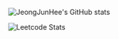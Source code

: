 ![JeongJunHee's GitHub stats](https://github-readme-stats.vercel.app/api?username=JeongJunHee&show_icons=true&card_width=500px)

![Leetcode Stats](https://leetcard.jacoblin.cool/JeongJunHee)

<!-- [![Top Langs](https://github-readme-stats.vercel.app/api/top-langs/?username=JeongJunHee&layout=compact)](https://github.com/anuraghazra/github-readme-stats) -->
